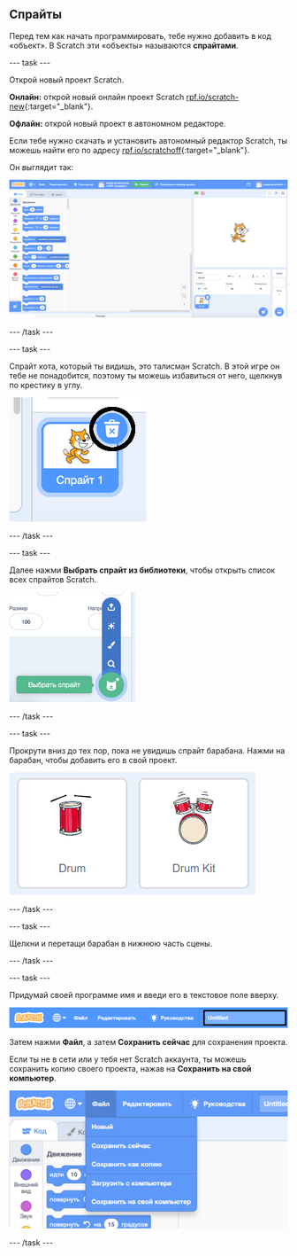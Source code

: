 ## Спрайты

Перед тем как начать программировать, тебе нужно добавить в код «объект». В Scratch эти «объекты» называются **спрайтами**.

--- task ---

Открой новый проект Scratch.

**Онлайн:** открой новый онлайн проект Scratch [rpf.io/scratch-new](http://rpf.io/scratch-new){:target="_blank"}.

**Офлайн:** открой новый проект в автономном редакторе.

Если тебе нужно скачать и установить автономный редактор Scratch, ты можешь найти его по адресу [rpf.io/scratchoff](http://rpf.io/scratchoff){:target="_blank"}.

Он выглядит так:

![снимок экрана](images/band-scratch.png)

--- /task ---

--- task ---

Спрайт кота, который ты видишь, это талисман Scratch. В этой игре он тебе не понадобится, поэтому ты можешь избавиться от него, щелкнув по крестику в углу.

![снимок экрана](images/band-delete-annotated.png)

--- /task ---

--- task ---

Далее нажми **Выбрать спрайт из библиотеки**, чтобы открыть список всех спрайтов Scratch.

![снимок экрана](images/band-sprite-library.png)

--- /task ---

--- task ---

Прокрути вниз до тех пор, пока не увидишь спрайт барабана. Нажми на барабан, чтобы добавить его в свой проект.

![снимок экрана](images/band-sprite-drum.png)

--- /task ---

--- task ---

Щелкни и перетащи барабан в нижнюю часть сцены.

--- /task ---

--- task ---

Придумай своей программе имя и введи его в текстовое поле вверху.

![имя](images/band-name-annotated.png)

Затем нажми **Файл**, а затем **Сохранить сейчас** для сохранения проекта.

Если ты не в сети или у тебя нет Scratch аккаунта, ты можешь сохранить копию своего проекта, нажав на **Сохранить на свой компьютер**.

![снимок экрана](images/band-save.png)

--- /task ---